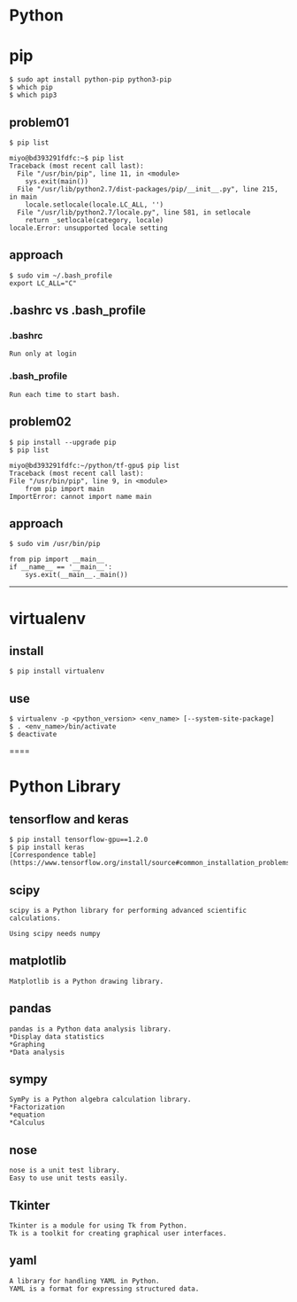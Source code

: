 Python
====
# pip
    $ sudo apt install python-pip python3-pip
    $ which pip
    $ which pip3
## problem01
    $ pip list

    miyo@bd393291fdfc:~$ pip list
    Traceback (most recent call last):
      File "/usr/bin/pip", line 11, in <module>
        sys.exit(main())
      File "/usr/lib/python2.7/dist-packages/pip/__init__.py", line 215, in main
        locale.setlocale(locale.LC_ALL, '')
      File "/usr/lib/python2.7/locale.py", line 581, in setlocale
        return _setlocale(category, locale)
    locale.Error: unsupported locale setting
## approach
    $ sudo vim ~/.bash_profile
    export LC_ALL="C"
## .bashrc vs .bash_profile
### .bashrc
    Run only at login
### .bash_profile
    Run each time to start bash.
## problem02
    $ pip install --upgrade pip
    $ pip list

    miyo@bd393291fdfc:~/python/tf-gpu$ pip list
    Traceback (most recent call last):
    File "/usr/bin/pip", line 9, in <module>
        from pip import main
    ImportError: cannot import name main
## approach
    $ sudo vim /usr/bin/pip
    
    from pip import __main__
    if __name__ == '__main__':
        sys.exit(__main__._main())
----
# virtualenv
## install
    $ pip install virtualenv
## use
    $ virtualenv -p <python_version> <env_name> [--system-site-package]  
    $ . <env_name>/bin/activate  
    $ deactivate  
====
# Python Library

## tensorflow and keras
    $ pip install tensorflow-gpu==1.2.0
    $ pip install keras
    [Correspondence table](https://www.tensorflow.org/install/source#common_installation_problems)

## scipy
    scipy is a Python library for performing advanced scientific calculations.

    Using scipy needs numpy

## matplotlib
    Matplotlib is a Python drawing library.

## pandas
    pandas is a Python data analysis library.
    *Display data statistics
    *Graphing
    *Data analysis
## sympy
    SymPy is a Python algebra calculation library.
    *Factorization
    *equation
    *Calculus

## nose
    nose is a unit test library.
    Easy to use unit tests easily.

## Tkinter
    Tkinter is a module for using Tk from Python.
    Tk is a toolkit for creating graphical user interfaces.

## yaml
    A library for handling YAML in Python.
    YAML is a format for expressing structured data.



